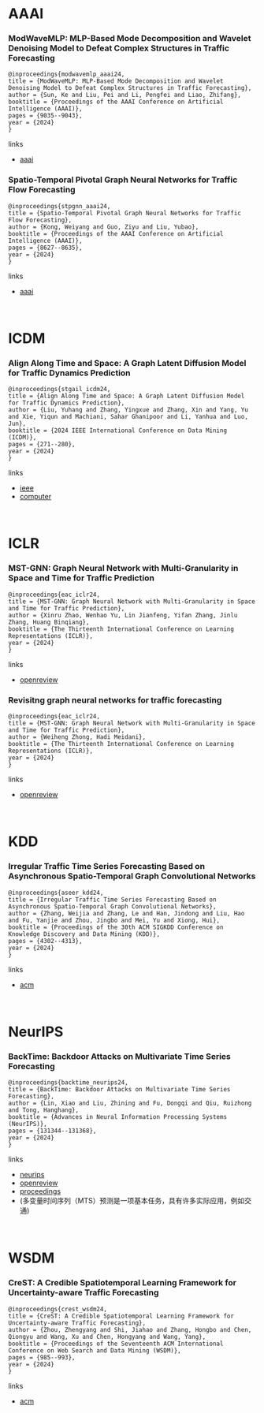 # AAAI
### ModWaveMLP: MLP-Based Mode Decomposition and Wavelet Denoising Model to Defeat Complex Structures in Traffic Forecasting

```
@inproceedings{modwavemlp_aaai24,
title = {ModWaveMLP: MLP-Based Mode Decomposition and Wavelet Denoising Model to Defeat Complex Structures in Traffic Forecasting},
author = {Sun, Ke and Liu, Pei and Li, Pengfei and Liao, Zhifang},
booktitle = {Proceedings of the AAAI Conference on Artificial Intelligence (AAAI)},
pages = {9035--9043},
year = {2024}
}
```

links
- [aaai](https://ojs.aaai.org/index.php/AAAI/article/view/28753)

### Spatio-Temporal Pivotal Graph Neural Networks for Traffic Flow Forecasting

```
@inproceedings{stpgnn_aaai24,
title = {Spatio-Temporal Pivotal Graph Neural Networks for Traffic Flow Forecasting},
author = {Kong, Weiyang and Guo, Ziyu and Liu, Yubao},
booktitle = {Proceedings of the AAAI Conference on Artificial Intelligence (AAAI)},
pages = {8627--8635},
year = {2024}
}
```

links
- [aaai](https://ojs.aaai.org/index.php/AAAI/article/view/28707)
<br />

# ICDM
### Align Along Time and Space: A Graph Latent Diffusion Model for Traffic Dynamics Prediction

```
@inproceedings{stgail_icdm24,
title = {Align Along Time and Space: A Graph Latent Diffusion Model for Traffic Dynamics Prediction},
author = {Liu, Yuhang and Zhang, Yingxue and Zhang, Xin and Yang, Yu and Xie, Yiqun and Machiani, Sahar Ghanipoor and Li, Yanhua and Luo, Jun},
booktitle = {2024 IEEE International Conference on Data Mining (ICDM)},
pages = {271--280},
year = {2024}
}
```

links
- [ieee](https://doi.org/10.1109/ICDM59182.2024.00034)
- [computer](https://doi.ieeecomputersociety.org/10.1109/ICDM59182.2024.00034)
<br />

# ICLR
### MST-GNN: Graph Neural Network with Multi-Granularity in Space and Time for Traffic Prediction

```
@inproceedings{eac_iclr24,
title = {MST-GNN: Graph Neural Network with Multi-Granularity in Space and Time for Traffic Prediction},
author = {Xinru Zhao, Wenhao Yu, Lin Jianfeng, Yifan Zhang, Jinlu Zhang, Huang Binqiang},
booktitle = {The Thirteenth International Conference on Learning Representations (ICLR)},
year = {2024}
}
```

links
- [openreview](https://openreview.net/forum?id=XtND3b9Rv3)

### Revisitng graph neural networks for traffic forecasting

```
@inproceedings{eac_iclr24,
title = {MST-GNN: Graph Neural Network with Multi-Granularity in Space and Time for Traffic Prediction},
author = {Weiheng Zhong, Hadi Meidani},
booktitle = {The Thirteenth International Conference on Learning Representations (ICLR)},
year = {2024}
}
```

links
- [openreview](https://openreview.net/forum?id=EuwZ3Ki81R)
<br />

# KDD
### Irregular Traffic Time Series Forecasting Based on Asynchronous Spatio-Temporal Graph Convolutional Networks

```
@inproceedings{aseer_kdd24,
title = {Irregular Traffic Time Series Forecasting Based on Asynchronous Spatio-Temporal Graph Convolutional Networks},
author = {Zhang, Weijia and Zhang, Le and Han, Jindong and Liu, Hao and Fu, Yanjie and Zhou, Jingbo and Mei, Yu and Xiong, Hui},
booktitle = {Proceedings of the 30th ACM SIGKDD Conference on Knowledge Discovery and Data Mining (KDD)},
pages = {4302--4313},
year = {2024}
}
```

links
- [acm](https://dl.acm.org/doi/10.1145/3637528.3671665)
<br />

# NeurIPS
### BackTime: Backdoor Attacks on Multivariate Time Series Forecasting

```
@inproceedings{backtime_neurips24,
title = {BackTime: Backdoor Attacks on Multivariate Time Series Forecasting},
author = {Lin, Xiao and Liu, Zhining and Fu, Dongqi and Qiu, Ruizhong and Tong, Hanghang},
booktitle = {Advances in Neural Information Processing Systems (NeurIPS)},
pages = {131344--131368},
year = {2024}
}
```

links
- [neurips](https://nips.cc/Conferences/2024/Schedule?showEvent=95645)
- [openreview](https://openreview.net/forum?id=Kl13lipxTW)
- [proceedings](https://papers.nips.cc//paper_files/paper/2024/hash/ed3cd2520148b577039adfade82a5566-Abstract-Conference.html)
- (多变量时间序列（MTS）预测是一项基本任务，具有许多实际应用，例如交通)
<br />

# WSDM
### CreST: A Credible Spatiotemporal Learning Framework for Uncertainty-aware Traffic Forecasting

```
@inproceedings{crest_wsdm24,
title = {CreST: A Credible Spatiotemporal Learning Framework for Uncertainty-aware Traffic Forecasting},
author = {Zhou, Zhengyang and Shi, Jiahao and Zhang, Hongbo and Chen, Qiongyu and Wang, Xu and Chen, Hongyang and Wang, Yang},
booktitle = {Proceedings of the Seventeenth ACM International Conference on Web Search and Data Mining (WSDM)},
pages = {985--993},
year = {2024}
}
```

links
- [acm](https://dl.acm.org/doi/10.1145/3616855.3635759)

